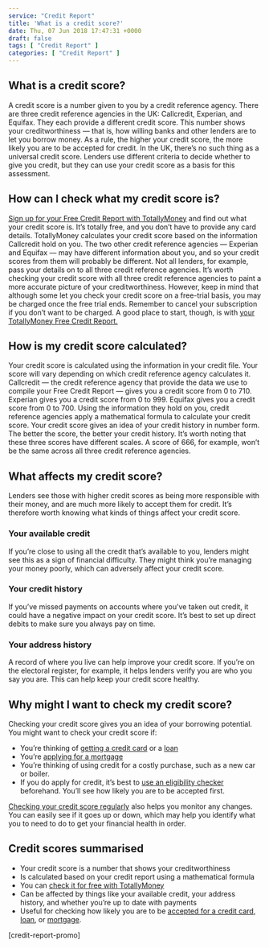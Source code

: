 ```yaml
---
service: "Credit Report"
title: 'What is a credit score?'
date: Thu, 07 Jun 2018 17:47:31 +0000
draft: false
tags: [ "Credit Report" ]
categories: [ "Credit Report" ]
---
```


What is a credit score?
-----------------------

A credit score is a number given to you by a credit reference agency. There are three credit reference agencies in the UK: Callcredit, Experian, and Equifax. They each provide a different credit score. This number shows your creditworthiness — that is, how willing banks and other lenders are to let you borrow money. As a rule, the higher your credit score, the more likely you are to be accepted for credit. In the UK, there’s no such thing as a universal credit score. Lenders use different criteria to decide whether to give you credit, but they can use your credit score as a basis for this assessment.

How can I check what my credit score is?
----------------------------------------

[Sign up for your Free Credit Report with TotallyMoney](https://www.totallymoney.com/free-credit-report/) and find out what your credit score is. It’s totally free, and you don’t have to provide any card details. TotallyMoney calculates your credit score based on the information Callcredit hold on you. The two other credit reference agencies — Experian and Equifax — may have different information about you, and so your credit scores from them will probably be different. Not all lenders, for example, pass your details on to all three credit reference agencies. It’s worth checking your credit score with all three credit reference agencies to paint a more accurate picture of your creditworthiness. However, keep in mind that although some let you check your credit score on a free-trial basis, you may be charged once the free trial ends. Remember to cancel your subscription if you don’t want to be charged. A good place to start, though, is with [your TotallyMoney Free Credit Report.](https://www.totallymoney.com/free-credit-report/)

How is my credit score calculated?
----------------------------------

Your credit score is calculated using the information in your credit file. Your score will vary depending on which credit reference agency calculates it. Callcredit — the credit reference agency that provide the data we use to compile your Free Credit Report — gives you a credit score from 0 to 710. Experian gives you a credit score from 0 to 999. Equifax gives you a credit score from 0 to 700. Using the information they hold on you, credit reference agencies apply a mathematical formula to calculate your credit score. Your credit score gives an idea of your credit history in number form. The better the score, the better your credit history. It’s worth noting that these three scores have different scales. A score of 666, for example, won’t be the same across all three credit reference agencies.

What affects my credit score?
-----------------------------

Lenders see those with higher credit scores as being more responsible with their money, and are much more likely to accept them for credit. It’s therefore worth knowing what kinds of things affect your credit score.

### Your available credit

If you’re close to using all the credit that’s available to you, lenders might see this as a sign of financial difficulty. They might think you’re managing your money poorly, which can adversely affect your credit score.

### Your credit history

If you’ve missed payments on accounts where you’ve taken out credit, it could have a negative impact on your credit score. It’s best to set up direct debits to make sure you always pay on time.

### Your address history

A record of where you live can help improve your credit score. If you’re on the electoral register, for example, it helps lenders verify you are who you say you are. This can help keep your credit score healthy.

Why might I want to check my credit score?
------------------------------------------

Checking your credit score gives you an idea of your borrowing potential. You might want to check your credit score if:

*   You’re thinking of [getting a credit card](https://www.totallymoney.com/credit-cards/) or a [loan](https://www.totallymoney.com/loans/)
*   You’re [applying for a mortgage](https://www.totallymoney.com/mortgages/)
*   You’re thinking of using credit for a costly purchase, such as a new car or boiler.
*   If you do apply for credit, it’s best to [use an eligibility checker](https://www.totallymoney.com/credit-cards/find-eligibility/) beforehand. You’ll see how likely you are to be accepted first.

[Checking your credit score regularly](https://www.totallymoney.com/free-credit-report/how-get-credit-report/) also helps you monitor any changes. You can easily see if it goes up or down, which may help you identify what you to need to do to get your financial health in order.

Credit scores summarised
------------------------

*   Your credit score is a number that shows your creditworthiness
*   Is calculated based on your credit report using a mathematical formula
*   You can [check it for free with TotallyMoney](https://www.totallymoney.com/free-credit-report/)
*   Can be affected by things like your available credit, your address history, and whether you’re up to date with payments
*   Useful for checking how likely you are to be [accepted for a credit card](https://www.totallymoney.com/credit-cards/), [loan](https://www.totallymoney.com/loans/), or [mortgage](https://www.totallymoney.com/mortgages/).

\[credit-report-promo\]